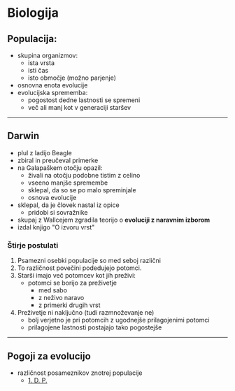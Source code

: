 # Biologija
## Populacija:
- skupina organizmov:
    - ista vrsta
    - isti čas
    - isto območje (možno parjenje)
- osnovna enota evolucije
- evolucijska sprememba:
    - pogostost dedne lastnosti se spremeni
    - več ali manj kot v generaciji staršev
---
## Darwin
- plul z ladijo Beagle
- zbiral in preučeval primerke
- na Galapaškem otočju opazil:
    - živali na otočju podobne tistim z celino
    - vseeno manjše spremembe
    - sklepal, da so se po malo spreminjale
    - osnova evolucije
- sklepal, da je človek nastal iz opice
    - pridobi si sovražnike
- skupaj z Wallcejem zgradila teorijo o __evoluciji z naravnim izborom__
- izdal knjigo "O izvoru vrst"
### <p name="postulati">Štirje postulati</p>
1. Psamezni osebki populacije so med seboj različni
1. To različnost povečini podedujejo potomci.
1. Starši imajo več potomcev kot jih preživi:
    - potomci se borijo za preživetje
        - med sabo
        - z neživo naravo
        - z primerki drugih vrst
1. Preživetje ni naključno (tudi razmnoževanje ne)
    - bolj verjetno je pri potomcih z ugodnejše prilagojenimi potomci
    - prilagojene lastnosti postajajo tako pogostejše
---
## Pogoji za evolucijo

- različnost posameznikov znotrej populacije
    - [1. D. P.](#postulati)
